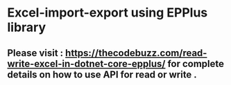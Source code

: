 # Excel-import-export using EPPlus library

## Please visit : https://thecodebuzz.com/read-write-excel-in-dotnet-core-epplus/ for complete details on how to use API for read or write .
